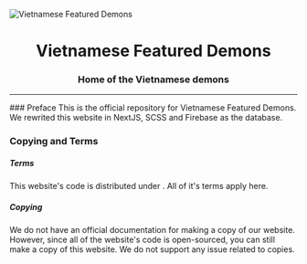 <img src="https://cdn.discordapp.com/icons/877546680801697813/70f0b233a795e45de2afb39a53c149aa.png" alt="Vietnamese Featured Demons" align="center"></img>
<h1 align="center">Vietnamese Featured Demons</h1>
<h3 align="center">Home of the Vietnamese demons</h3>
<hr>
### Preface
This is the official repository for Vietnamese Featured Demons. We rewrited this website in NextJS, SCSS and Firebase as the database.

### Copying and Terms
##### Terms
This website's code is distributed under <insert an open source license here>. All of it's terms apply here.

##### Copying
We do not have an official documentation for making a copy of our website. However, since all of the website's code is open-sourced, you can still make a copy of this website. We do not support any issue related to copies.
